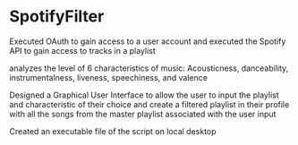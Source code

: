 # SpotifyFilter

Executed OAuth to gain access to a user account and executed the Spotify API to gain access to tracks in a playlist

analyzes the level of 6 characteristics of music: Acousticness, danceability, instrumentalness, liveness, speechiness, and valence

Designed a Graphical User Interface to allow the user to input the playlist and characteristic of their choice and create a filtered playlist in their profile with all the songs from the master playlist associated with the user input

Created an executable file of the script on local desktop
